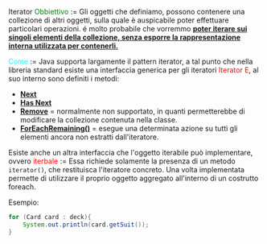 Iterator
<span style=color:green>Obbiettivo</span> := Gli oggetti che definiamo, possono contenere una collezione di altri oggetti, sulla quale è auspicabile poter effettuare particolari operazioni. é molto probabile che vorremmo <b><u>poter iterare sui singoli elementi della collezione, senza esporre la rappresentazione interna utilizzata per contenerli.</u></b>  

<span style=color:cyan>Come</span> := Java supporta largamente il pattern iterator, a tal punto che nella libreria standard esiste una interfaccia generica per gli iteratori <span style=color:red>Iterator E</span>, al suo interno sono definiti i metodi:
 - <b><u>Next</u></b>
 - <b><u>Has Next</u></b>
 - <b><u>Remove</u></b> = normalmente non supportato, in quanti permetterebbe di modificare la collezione contenuta nella classe. 
 - <b><u>ForEachRemaining()</u></b> = esegue una determinata azione su tutti gli elementi ancora non estratti dall'iteratore. 

Esiste anche un altra interfaccia che l'oggetto iterabile può implementare, ovvero <span style=color:red>iterbale</span> := Essa richiede solamente la presenza di un metodo `iterator()`, che restituisca l'iteratore concreto. Una volta implementata permette di utilizzare il proprio oggetto aggregato all'interno di un costrutto foreach. 

Esempio:
``` java
for (Card card : deck){
	System.out.println(card.getSuit());
}
```